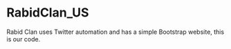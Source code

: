 # RabidClan_US
Rabid Clan uses Twitter automation and has a simple Bootstrap website, this is our code.
